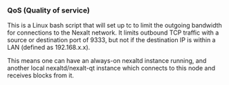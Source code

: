 ### QoS (Quality of service) ###

This is a Linux bash script that will set up tc to limit the outgoing bandwidth for connections to the Nexalt network. It limits outbound TCP traffic with a source or destination port of 9333, but not if the destination IP is within a LAN (defined as 192.168.x.x).

This means one can have an always-on nexaltd instance running, and another local nexaltd/nexalt-qt instance which connects to this node and receives blocks from it.
